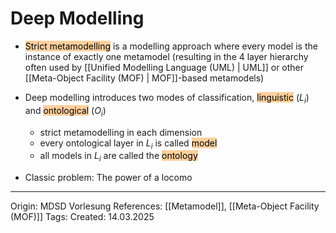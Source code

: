 # Deep Modelling

- <mark style="background: #FFB86CA6;">Strict metamodelling</mark> is a modelling approach where every model is the instance of exactly one metamodel (resulting in the 4 layer hierarchy often used by [[Unified Modelling Language (UML) | UML]] or other [[Meta-Object Facility (MOF) | MOF]]-based metamodels)
- Deep modelling introduces two modes of classification, <mark style="background: #FFB86CA6;">linguistic</mark> ($L_i$) and <mark style="background: #FFB86CA6;">ontological</mark> ($O_i$)
	- strict metamodelling in each dimension
	- every ontological layer in $L_i$ is called <mark style="background: #FFB86CA6;">model</mark>
	- all models in $L_i$ are called the <mark style="background: #FFB86CA6;">ontology</mark> 

- Classic problem: The power of a locomo

---

Origin: MDSD Vorlesung
References: [[Metamodel]], [[Meta-Object Facility (MOF)]]
Tags: 
Created: 14.03.2025

